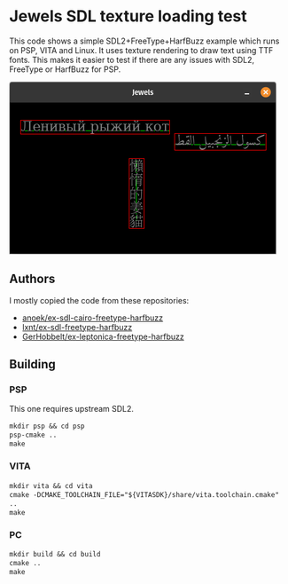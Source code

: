 # Jewels SDL texture loading test

This code shows a simple SDL2+FreeType+HarfBuzz example which runs on PSP, VITA and Linux. It uses texture rendering to draw text using TTF fonts. This makes it easier to test if there are any issues with SDL2, FreeType or HarfBuzz for PSP.

![screenshot](screenshot.png?raw=true)

## Authors

I mostly copied the code from these repositories:

- [anoek/ex-sdl-cairo-freetype-harfbuzz](https://github.com/anoek/ex-sdl-cairo-freetype-harfbuzz)
- [lxnt/ex-sdl-freetype-harfbuzz](https://github.com/lxnt/ex-sdl-freetype-harfbuzz)
- [GerHobbelt/ex-leptonica-freetype-harfbuzz](https://github.com/GerHobbelt/ex-leptonica-freetype-harfbuzz)

## Building

### PSP

This one requires upstream SDL2.

```
mkdir psp && cd psp
psp-cmake ..
make
```

### VITA

```
mkdir vita && cd vita
cmake -DCMAKE_TOOLCHAIN_FILE="${VITASDK}/share/vita.toolchain.cmake" ..
make
```

### PC

```
mkdir build && cd build
cmake ..
make
```
